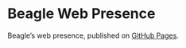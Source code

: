 # Beagle Web Presence

Beagle’s web presence, published on [GitHub Pages](https://jGleitz.github.io/Beagle/branches/break-chains).